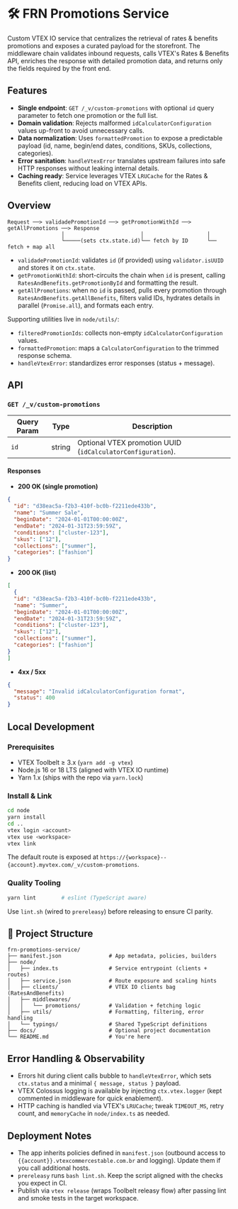 # 🛠 FRN Promotions Service

Custom VTEX IO service that centralizes the retrieval of rates & benefits promotions and exposes a curated payload for the storefront. The middleware chain validates inbound requests, calls VTEX's Rates & Benefits API, enriches the response with detailed promotion data, and returns only the fields required by the front end.

## Features

- **Single endpoint**: `GET /_v/custom-promotions` with optional `id` query parameter to fetch one promotion or the full list.
- **Domain validation**: Rejects malformed `idCalculatorConfiguration` values up-front to avoid unnecessary calls.
- **Data normalization**: Uses `formattedPromotion` to expose a predictable payload (id, name, begin/end dates, conditions, SKUs, collections, categories).
- **Error sanitation**: `handleVtexError` translates upstream failures into safe HTTP responses without leaking internal details.
- **Caching ready**: Service leverages VTEX `LRUCache` for the Rates & Benefits client, reducing load on VTEX APIs.

## Overview

```
Request ──> validadePromotionId ──> getPromotionWithId ──> getAllPromotions ──> Response
                 │                        │                    │
                 └─────(sets ctx.state.id)└── fetch by ID      └── fetch + map all
```

- `validadePromotionId`: validates `id` (if provided) using `validator.isUUID` and stores it on `ctx.state`.
- `getPromotionWithId`: short-circuits the chain when `id` is present, calling `RatesAndBenefits.getPromotionById` and formatting the result.
- `getAllPromotions`: when no `id` is passed, pulls every promotion through `RatesAndBenefits.getAllBenefits`, filters valid IDs, hydrates details in parallel (`Promise.all`), and formats each entry.

Supporting utilities live in `node/utils/`:

- `filteredPromotionIds`: collects non-empty `idCalculatorConfiguration` values.
- `formattedPromotion`: maps a `CalculatorConfiguration` to the trimmed response schema.
- `handleVtexError`: standardizes error responses (status + message).

## API

### `GET /_v/custom-promotions`

| Query Param | Type   | Description                                                 |
|-------------|--------|-------------------------------------------------------------|
| `id`        | string | Optional VTEX promotion UUID (`idCalculatorConfiguration`). |

#### Responses

- **200 OK (single promotion)**

```json
{
  "id": "d38eac5a-f2b3-410f-bc0b-f2211ede433b",
  "name": "Summer Sale",
  "beginDate": "2024-01-01T00:00:00Z",
  "endDate": "2024-01-31T23:59:59Z",
  "conditions": ["cluster-123"],
  "skus": ["12"],
  "collections": ["summer"],
  "categories": ["fashion"]
}
```

- **200 OK (list)**

```json
[
  {
  "id": "d38eac5a-f2b3-410f-bc0b-f2211ede433b",
  "name": "Summer",
  "beginDate": "2024-01-01T00:00:00Z",
  "endDate": "2024-01-31T23:59:59Z",
  "conditions": ["cluster-123"],
  "skus": ["12"],
  "collections": ["summer"],
  "categories": ["fashion"]
}
]
```

- **4xx / 5xx**

```json
{
  "message": "Invalid idCalculatorConfiguration format",
  "status": 400
}
```

## Local Development

### Prerequisites

- VTEX Toolbelt ≥ 3.x (`yarn add -g vtex`)
- Node.js 16 or 18 LTS (aligned with VTEX IO runtime)
- Yarn 1.x (ships with the repo via `yarn.lock`)

### Install & Link

```bash
cd node
yarn install
cd ..
vtex login <account>
vtex use <workspace>
vtex link
```

The default route is exposed at `https://{workspace}--{account}.myvtex.com/_v/custom-promotions`.

### Quality Tooling

```bash
yarn lint        # eslint (TypeScript aware)
```

Use `lint.sh` (wired to `prereleasy`) before releasing to ensure CI parity.

## 📂 Project Structure

```
frn-promotions-service/
├── manifest.json               # App metadata, policies, builders
├── node/
│   ├── index.ts                # Service entrypoint (clients + routes)
│   ├── service.json            # Route exposure and scaling hints
│   ├── clients/                # VTEX IO clients bag (RatesAndBenefits)
│   ├── middlewares/
│   │   └── promotions/         # Validation + fetching logic
│   ├── utils/                  # Formatting, filtering, error handling
│   └── typings/                # Shared TypeScript definitions
├── docs/                       # Optional project documentation
└── README.md                   # You're here
```

## Error Handling & Observability

- Errors hit during client calls bubble to `handleVtexError`, which sets `ctx.status` and a minimal `{ message, status }` payload.
- VTEX Colossus logging is available by injecting `ctx.vtex.logger` (kept commented in middleware for quick enablement).
- HTTP caching is handled via VTEX's `LRUCache`; tweak `TIMEOUT_MS`, retry count, and `memoryCache` in `node/index.ts` as needed.

## Deployment Notes

- The app inherits policies defined in `manifest.json` (outbound access to `{{account}}.vtexcommercestable.com.br` and logging). Update them if you call additional hosts.
- `prereleasy` runs `bash lint.sh`. Keep the script aligned with the checks you expect in CI.
- Publish via `vtex release` (wraps Toolbelt releasy flow) after passing lint and smoke tests in the target workspace.

